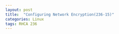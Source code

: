 ```yaml
---
layout: post
title:  "Configuring Network Encryption(236-15)"
categories: Linux
tags: RHCA 236
---
```

